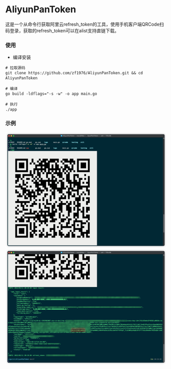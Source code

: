 # AliyunPanToken
这是一个从命令行获取阿里云refresh_token的工具，使用手机客户端QRCode扫码登录，获取的refresh_token可以在alist支持直链下载。

### 使用
- 编译安装
```shell
# 拉取源码
git clone https://github.com/zf1976/AliyunPanToken.git && cd AliyunPanToken

# 编译
go build -ldflags="-s -w" -o app main.go

# 执行
./app
```

### 示例

<img src="./img/iShot2022-03-11 20.19.46.png"/>
<img src="./img/iShot2022-03-11 20.20.48.png"/>
